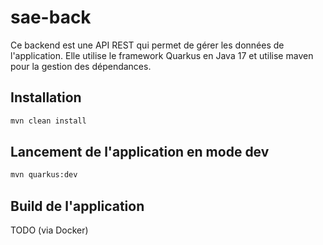 # sae-back

Ce backend est une API REST qui permet de gérer les données de l'application.
Elle utilise le framework Quarkus en Java 17 et utilise maven pour la gestion des dépendances.

## Installation

```bash
mvn clean install
```

## Lancement de l'application en mode dev

```bash
mvn quarkus:dev
```

## Build de l'application

TODO (via Docker)
